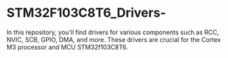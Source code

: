 # STM32F103C8T6_Drivers-
In this repository, you'll find drivers for various components such as RCC, NVIC, SCB, GPIO, DMA, and more. These drivers are crucial for the Cortex M3 processor and MCU STM32f103C8T6.
